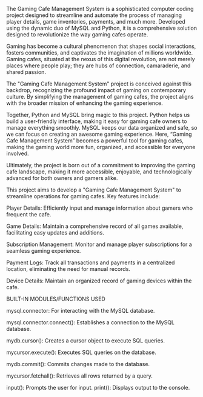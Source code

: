 The Gaming Cafe Management System is a sophisticated computer coding project designed to streamline and automate the process of managing player details, game inventories, payments, and much more. Developed using the dynamic duo of MySQL and Python, it is a comprehensive solution designed to revolutionize the way gaming cafes operate.

Gaming has become a cultural phenomenon that shapes social interactions, fosters communities, and captivates the imagination of millions worldwide. Gaming cafes, situated at the nexus of this digital revolution, are not merely places where people play; they are hubs of connection, camaraderie, and shared passion. 

The "Gaming Cafe Management System" project is conceived against this backdrop, recognizing the profound impact of gaming on contemporary culture. By simplifying the management of gaming cafes, the project aligns with the broader mission of enhancing the gaming experience.

Together, Python and MySQL bring magic to this project. Python helps us build a user-friendly interface, making it easy for gaming cafe owners to manage everything smoothly. MySQL keeps our data organized and safe, so we can focus on creating an awesome gaming experience. Here, “Gaming Cafe Management System” becomes a powerful tool for gaming cafes, making the gaming world more fun, organized, and accessible for everyone involved.

Ultimately, the project is born out of a commitment to improving the gaming cafe landscape, making it more accessible, enjoyable, and technologically advanced for both owners and gamers alike.


This project aims to develop a "Gaming Cafe Management System" to streamline operations for gaming cafes. Key features include:

Player Details: Efficiently input and manage information about gamers who frequent the cafe.

Game Details: Maintain a comprehensive record of all games available, facilitating easy updates and additions.

Subscription Management: Monitor and manage player subscriptions for a seamless gaming experience.

Payment Logs: Track all transactions and payments in a centralized location, eliminating the need for manual records.

Device Details: Maintain an organized record of gaming devices within the cafe.


BUILT-IN MODULES/FUNCTIONS USED

mysql.connector: For interacting with the MySQL database.

mysql.connector.connect(): Establishes a connection to the MySQL database.

mydb.cursor(): Creates a cursor object to execute SQL queries.

mycursor.execute(): Executes SQL queries on the database.

mydb.commit(): Commits changes made to the database.

mycursor.fetchall(): Retrieves all rows returned by a query.

input(): Prompts the user for input.
print(): Displays output to the console.
